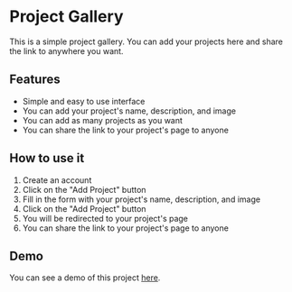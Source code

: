 # Project Gallery

This is a simple project gallery. You can add your projects here and share the link to anywhere you want.

## Features

- Simple and easy to use interface
- You can add your project's name, description, and image
- You can add as many projects as you want
- You can share the link to your project's page to anyone

## How to use it

1. Create an account
2. Click on the "Add Project" button
3. Fill in the form with your project's name, description, and image
4. Click on the "Add Project" button
5. You will be redirected to your project's page
6. You can share the link to your project's page to anyone

## Demo

You can see a demo of this project [here](https://project-gallery.vercel.app/).
